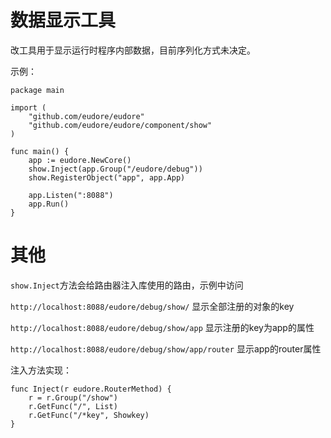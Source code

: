 # 数据显示工具

改工具用于显示运行时程序内部数据，目前序列化方式未决定。

示例：

```golang
package main

import (
	"github.com/eudore/eudore"
	"github.com/eudore/eudore/component/show"
)

func main() {
	app := eudore.NewCore()
	show.Inject(app.Group("/eudore/debug"))
	show.RegisterObject("app", app.App)
	
	app.Listen(":8088")
	app.Run()
}
```

# 其他

`show.Inject`方法会给路由器注入库使用的路由，示例中访问

`http://localhost:8088/eudore/debug/show/` 显示全部注册的对象的key

`http://localhost:8088/eudore/debug/show/app` 显示注册的key为app的属性

`http://localhost:8088/eudore/debug/show/app/router` 显示app的router属性

注入方法实现：

```golang
func Inject(r eudore.RouterMethod) {
	r = r.Group("/show")
	r.GetFunc("/", List)
	r.GetFunc("/*key", Showkey)
}
```